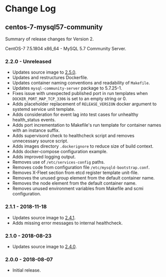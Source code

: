 # Change Log

## centos-7-mysql57-community

Summary of release changes for Version 2.

CentOS-7 7.5.1804 x86_64 - MySQL 5.7 Community Server.

### 2.2.0 - Unreleased

- Updates source image to [2.5.0](https://github.com/jdeathe/centos-ssh/releases/tag/2.5.0).
- Updates and restructures Dockerfile.
- Updates container naming conventions and readability of `Makefile`.
- Updates `mysql-community-server` package to 5.7.25-1.
- Fixes issue with unexpected published port in run templates when `DOCKER_PORT_MAP_TCP_3306` is set to an empty string or 0.
- Adds placeholder replacement of `RELEASE_VERSION` docker argument to systemd service unit template.
- Adds consideration for event lag into test cases for unhealthy health_status events.
- Adds port incrementation to Makefile's run template for container names with an instance suffix.
- Adds supervisord check to healthcheck script and removes unnecessary source script.
- Adds images directory `.dockerignore` to reduce size of build context.
- Adds docker-compose configuration example.
- Adds improved logging output.
- Removes use of `/etc/services-config` paths.
- Removes code from configuration file `/etc/mysqld-bootstrap.conf`.
- Removes X-Fleet section from etcd register template unit-file.
- Removes the unused group element from the default container name.
- Removes the node element from the default container name.
- Removes unused environment variables from Makefile and scmi configuration.

### 2.1.1 - 2018-11-18

- Updates source image to [2.4.1](https://github.com/jdeathe/centos-ssh/releases/tag/2.4.1).
- Adds missing error messages to internal healthcheck.

### 2.1.0 - 2018-08-23

- Updates source image to [2.4.0](https://github.com/jdeathe/centos-ssh/releases/tag/2.4.0).

### 2.0.0 - 2018-08-07

- Initial release.